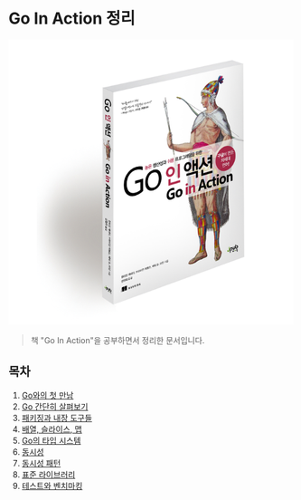 # Go In Action 정리

![대표사진](./logo.png)

> 책 "Go In Action"을 공부하면서 정리한 문서입니다.

## 목차

1.  [Go와의 첫 만남](./01-first-meeting-with-go/01-first-meeting-with-go.md)
2.  [Go 간단히 살펴보기]()
3.  [패키징과 내장 도구들]()
4.  [배열, 슬라이스, 맵]()
5.  [Go의 타입 시스템]()
6.  [동시성]()
7.  [동시성 패턴]()
8.  [표준 라이브러리]()
9.  [테스트와 벤치마킹]()